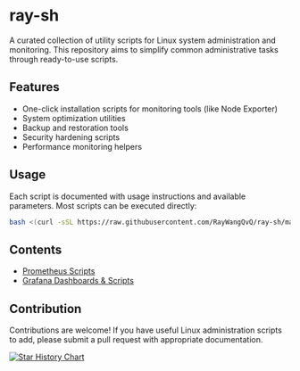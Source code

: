 # ray-sh

A curated collection of utility scripts for Linux system administration and monitoring. This repository aims to simplify common administrative tasks through ready-to-use scripts.

## Features

- One-click installation scripts for monitoring tools (like Node Exporter)
- System optimization utilities
- Backup and restoration tools
- Security hardening scripts
- Performance monitoring helpers

## Usage

Each script is documented with usage instructions and available parameters. Most scripts can be executed directly:

```bash
bash <(curl -sSL https://raw.githubusercontent.com/RayWangQvQ/ray-sh/main/.../xxx.sh)
```

## Contents

- [Prometheus Scripts](prometheus/README.md)
- [Grafana Dashboards & Scripts](grafana/README.md)

## Contribution

Contributions are welcome! 
If you have useful Linux administration scripts to add, please submit a pull request with appropriate documentation.

[![Star History Chart](https://api.star-history.com/svg?repos=RayWangQvQ/ray-sh&type=Date)](https://www.star-history.com/#RayWangQvQ/ray-sh&Date)
